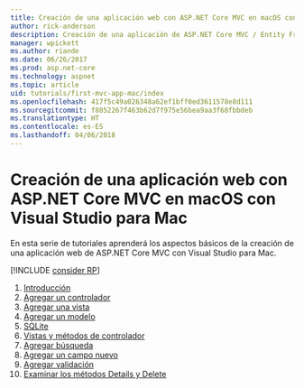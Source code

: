 ```yaml
---
title: Creación de una aplicación web con ASP.NET Core MVC en macOS con Visual Studio para Mac
author: rick-anderson
description: Creación de una aplicación de ASP.NET Core MVC / Entity Framework con Visual Studio para Mac
manager: wpickett
ms.author: riande
ms.date: 06/26/2017
ms.prod: asp.net-core
ms.technology: aspnet
ms.topic: article
uid: tutorials/first-mvc-app-mac/index
ms.openlocfilehash: 417f5c49a026348a62ef1bff0ed3611578e8d111
ms.sourcegitcommit: f8852267f463b62d7f975e56bea9aa3f68fbbdeb
ms.translationtype: HT
ms.contentlocale: es-ES
ms.lasthandoff: 04/06/2018
---
```

# <a name="create-a-web-app-with-aspnet-core-mvc-on-macos-with-visual-studio-for-mac"></a>Creación de una aplicación web con ASP.NET Core MVC en macOS con Visual Studio para Mac

En esta serie de tutoriales aprenderá los aspectos básicos de la creación de una aplicación web de ASP.NET Core MVC con Visual Studio para Mac. 

[!INCLUDE [consider RP](../../includes/razor.md)]

1. [Introducción](xref:tutorials/first-mvc-app-mac/start-mvc)
1. [Agregar un controlador](xref:tutorials/first-mvc-app-mac/adding-controller)
1. [Agregar una vista](xref:tutorials/first-mvc-app-mac/adding-view)
1. [Agregar un modelo](xref:tutorials/first-mvc-app-mac/adding-model)
1. [SQLite](xref:tutorials/first-mvc-app-mac/working-with-sql)
1. [Vistas y métodos de controlador](xref:tutorials/first-mvc-app-mac/controller-methods-views)
1. [Agregar búsqueda](xref:tutorials/first-mvc-app-mac/search)
1. [Agregar un campo nuevo](xref:tutorials/first-mvc-app-mac/new-field)
1. [Agregar validación](xref:tutorials/first-mvc-app-mac/validation)
1. [Examinar los métodos Details y Delete](xref:tutorials/first-mvc-app/details)
